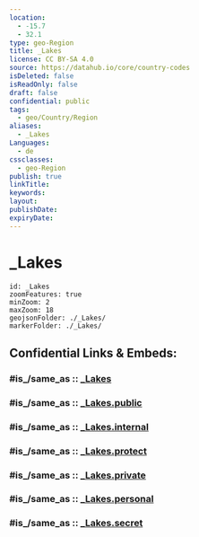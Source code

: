 ```yaml
---
location:
  - -15.7
  - 32.1
type: geo-Region
title: _Lakes
license: CC BY-SA 4.0
source: https://datahub.io/core/country-codes
isDeleted: false
isReadOnly: false
draft: false
confidential: public
tags:
  - geo/Country/Region
aliases:
  - _Lakes
Languages:
  - de
cssclasses:
  - geo-Region
publish: true
linkTitle:
keywords:
layout:
publishDate:
expiryDate:
---
```


# _Lakes

```leaflet
id: _Lakes
zoomFeatures: true 
minZoom: 2 
maxZoom: 18
geojsonFolder: ./_Lakes/
markerFolder: ./_Lakes/
```


## Confidential Links & Embeds: 

### #is_/same_as :: [_Lakes](/_Standards/Earth/Continent/Africa/Africa~East/Mozambique/Provinces~Mozambique/Tete/_Lakes.md) 

### #is_/same_as :: [_Lakes.public](/_public/Earth/Continent/Africa/Africa~East/Mozambique/Provinces~Mozambique/Tete/_Lakes.public.md) 

### #is_/same_as :: [_Lakes.internal](/_internal/Earth/Continent/Africa/Africa~East/Mozambique/Provinces~Mozambique/Tete/_Lakes.internal.md) 

### #is_/same_as :: [_Lakes.protect](/_protect/Earth/Continent/Africa/Africa~East/Mozambique/Provinces~Mozambique/Tete/_Lakes.protect.md) 

### #is_/same_as :: [_Lakes.private](/_private/Earth/Continent/Africa/Africa~East/Mozambique/Provinces~Mozambique/Tete/_Lakes.private.md) 

### #is_/same_as :: [_Lakes.personal](/_personal/Earth/Continent/Africa/Africa~East/Mozambique/Provinces~Mozambique/Tete/_Lakes.personal.md) 

### #is_/same_as :: [_Lakes.secret](/_secret/Earth/Continent/Africa/Africa~East/Mozambique/Provinces~Mozambique/Tete/_Lakes.secret.md)

